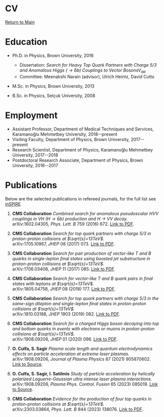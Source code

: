 # CV

[Return to Main](../README.md)

Education
=========

-   Ph.D. in Physics, Brown University, 2016
    -   Dissertation: *Search for Heavy Top Quark Partners with Charge 5/3 
    and Anomalous Higgs ($`\to \bar{b}b`$) Couplings to Vector Bosons*$V_{dd}$
    -   Committee: Meenakshi Narain (advisor), Ulrich Heintz, David Cutts

-   M.Sc. in Physics, Brown University, 2013
-   B.Sc. in Physics, Selçuk University, 2008
    
Employment
==========

-   Assistant Professor, Department of Medical Techniques and Services, Karamanoğlu Mehmetbey University, 2018--present
-   Visiting Faculty, Department of Physics, Brown University, 2017--present
-   Research Scientist, Department of Physics, Karamanoğlu Mehmetbey University, 2017--2018
-   Postdoctoral Research Associate, Department of Physics, Brown University, 2016--2017

Publications
==========

Below are the selected publications in refereed journals, for the full list see [inSPIRE](https://inspirehep.net/authors/1312895)

1. **CMS Collaboration** *Combined search for anomalous pseudoscalar HVV couplings in VH (H$\to \bar{b}b$) production and H $\to$ VV decay.*  
   arXiv:1602.04305, *Phys. Lett. B* 759 (2016) 672. [Link to PDF](https://inspirehep.net/files/163f830ef7a32c54f4ae6ea7c51d3816).

2. **CMS Collaboration** *Search for top quark partners with charge 5/3 in proton-proton collisions at $\sqrt{s}=13TeV$.*  
   arXiv:1705.10967, *JHEP* 08 (2017) 073. [Link to PDF](https://inspirehep.net/files/633a63acb7f16899fdb2f9e17c182f80).

3. **CMS Collaboration** *Search for pair production of vector-like T and B quarks in single-lepton final states using boosted jet substructure in proton-proton collisions at $\sqrt{s}=13TeV$.*  
   arXiv:1706.03408, *JHEP* 11 (2017) 085. [Link to PDF](https://inspirehep.net/files/bd014cefcefeada94e41e748c40d7f15).

4. **CMS Collaboration** *Search for vector-like T and B quark pairs in final states with leptons at $\sqrt{s}=13TeV$.*  
   arXiv:1805.04758, *JHEP* 08 (2018) 177. [Link to PDF](https://inspirehep.net/files/e2eac891cc2b82a8b34a48c2f773ffed).

5. **CMS Collaboration** *Search for top quark partners with charge 5/3 in the same-sign dilepton and single-lepton final states in proton-proton collisions at $\sqrt{s}=13TeV$.*  
   arXiv:1810.03188, *JHEP* 1903 (2019) 082. [Link to PDF](https://inspirehep.net/files/f3ac8b636656d9ee29ff71f219785aa1).

6. **CMS Collaboration** *Search for a charged Higgs boson decaying into top and bottom quarks in events with electrons or muons in proton-proton collisions at $\sqrt{s}=13TeV$.*  
   arXiv:1908.09206, *JHEP* 01 (2020) 096. [Link to PDF](https://inspirehep.net/files/3fdb270e18e4414ec9c9cd400ddf84fd).

7. **O. Culfa, S. Sagir** *Plasma scale length and quantum electrodynamics effects on particle acceleration at extreme laser plasmas.*  
   arXiv:1908.09206, *Journal of Plasma Physics* 87 (2021) 905870602. [Link to Source](https://inspirehep.net/literature/1975964).

8. **O. Culfa, S. Sagir, I. Satilmis** *Study of particle acceleration by helically polarized Laguerre-Gaussian ultra intense laser plasma interactions.*  
   arXiv:1908.09206, *Plasma Phys. Control. Fusion* 65 (2023) 085019. [Link to Source](https://iopscience.iop.org/article/10.1088/1361-6587/acdaf4).

9. **CMS Collaboration** *Evidence for the production of four top quarks in proton-proton collisions at $\sqrt{s}=13TeV$.*  
   arXiv:2303.03864, *Phys. Lett. B* 844 (2023) 138076. [Link to PDF](https://inspirehep.net/files/d1b5f630b033c2b26f61b998f0e6512b).

